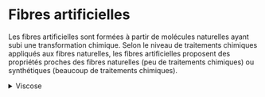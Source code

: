 # Fibres artificielles

Les fibres artificielles sont formées à partir de molécules naturelles ayant subi une transformation chimique. Selon le niveau de traitements chimiques appliqués aux fibres naturelles, les fibres artificielles proposent des propriétés proches des fibres naturelles (peu de traitements chimiques) ou synthétiques (beaucoup de traitements chimiques).

<details>

<summary>Viscose</summary>

La viscose est une matières chimique artificielle fabriquée à partir de cellulose végétale (pâte à bois ou coton principalement). La viscose est parfois appelée "soie artificielle" ou Lyocell (nom d'un procédé de fabrication innovant et plus sobre).&#x20;

**Principales étapes de production**

1. Culture des sources végétales (ex : plantations de bambou)
2. Dissolution des fibres végétales dans de la soude caustique
3. Pressage et dépolymérisation de la cellulose (ajout de disulfure de carbone puis dissolution dans l'hydroxyde de sodium)&#x20;
4. Filtration de la viscose (impuretés)

**Procédé Ecoinvent**

Market for fibre, viscose, GLO

</details>
